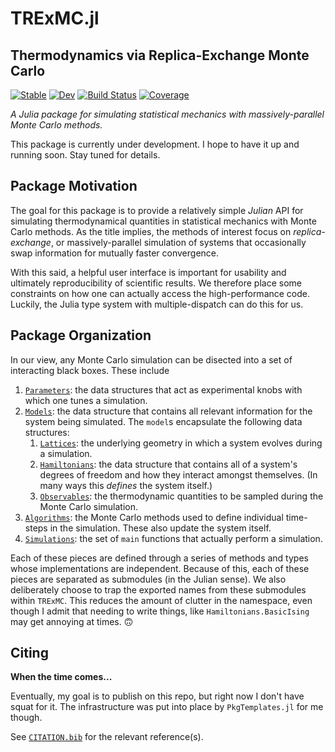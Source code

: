 <!-- # TREx.jl -->
# TRExMC.jl
## Thermodynamics via Replica-Exchange Monte Carlo 

[![Stable](https://img.shields.io/badge/docs-stable-blue.svg)](https://meese-wj.github.io/TRExMC.jl/stable/)
[![Dev](https://img.shields.io/badge/docs-dev-blue.svg)](https://meese-wj.github.io/TRExMC.jl/dev/)
[![Build Status](https://github.com/meese-wj/TRExMC.jl/actions/workflows/CI.yml/badge.svg?branch=main)](https://github.com/meese-wj/TRExMC.jl/actions/workflows/CI.yml?query=branch%3Amain)
[![Coverage](https://codecov.io/gh/meese-wj/TRExMC.jl/branch/main/graph/badge.svg)](https://codecov.io/gh/meese-wj/TRExMC.jl)

*A Julia package for simulating statistical mechanics with massively-parallel Monte Carlo methods.*

This package is currently under development. I hope to have it up and running soon. Stay tuned for details.

## Package Motivation

The goal for this package is to provide a relatively simple *Julian* API for simulating thermodynamical quantities in statistical mechanics with Monte Carlo methods. As the title implies, the methods of interest focus on *replica-exchange*, or massively-parallel simulation of systems that occasionally swap information for mutually faster convergence.

With this said, a helpful user interface is important for usability and ultimately reproducibility of scientific results. We therefore place some constraints on how one can actually access the high-performance code. Luckily, the Julia type system with multiple-dispatch can do this for us.

## Package Organization

In our view, any Monte Carlo simulation can be disected into a set of interacting black boxes. These include

1. [`Parameters`](src/Parameters/): the data structures that act as experimental knobs with which one tunes a simulation.
1. [`Models`](src/Models): the data structure that contains all relevant information for the system being simulated. The `model`s encapsulate the following data structures:
    1. [`Lattices`](src/Models/Lattices/): the underlying geometry in which a system evolves during a simulation.
    1. [`Hamiltonians`](src/Models/Hamiltonians/): the data structure that contains all of a system's degrees of freedom and how they interact amongst themselves. (In many ways this *defines* the system itself.)
    1. [`Observables`](src/Models/Observables): the thermodynamic quantities to be sampled during the Monte Carlo simulation.
1. [`Algorithms`](src/Algorithms/): the Monte Carlo methods used to define individual time-steps in the simulation. These also update the system itself.
1. [`Simulations`](src/Simulations/): the set of `main` functions that actually perform a simulation.

Each of these pieces are defined through a series of methods and types whose implementations are independent. Because of this, each of these pieces are separated as submodules (in the Julian sense). We also deliberately choose to trap the exported names from these submodules within `TRExMC`. This reduces the amount of clutter in the namespace, even though I admit that needing to write things, like `Hamiltonians.BasicIsing` may get annoying at times. 🙃

## Citing 

**When the time comes...**

Eventually, my goal is to publish on this repo, but right now I don't have squat for it. The infrastructure was put into place by `PkgTemplates.jl` for me though.

See [`CITATION.bib`](CITATION.bib) for the relevant reference(s).
